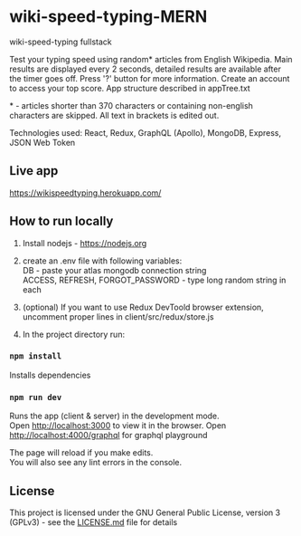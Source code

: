 # wiki-speed-typing-MERN
wiki-speed-typing fullstack

Test your typing speed using random* articles from English Wikipedia. Main results are displayed every 2 seconds, detailed results are available after the timer goes off. Press '?' button for more information.
Create an account to access your top score.  App structure described in appTree.txt

\* \- articles shorter than 370 characters or containing non-english characters are skipped. All text in brackets is edited out.

Technologies used: React, Redux, GraphQL (Apollo), MongoDB, Express, JSON Web Token

## Live app

https://wikispeedtyping.herokuapp.com/

## How to run locally

1. Install nodejs - https://nodejs.org

2. create an .env file with following variables:<br />
DB - paste your atlas mongodb connection string <br />
ACCESS, REFRESH, FORGOT_PASSWORD - type long random string in each

3. (optional) If you want to use Redux DevToold browser extension, uncomment proper lines in client/src/redux/store.js

4. In the project directory run:

### `npm install` 
Installs dependencies
### `npm run dev`
Runs the app (client & server) in the development mode.<br />
Open [http://localhost:3000](http://localhost:3000) to view it in the browser.
Open [http://localhost:4000/graphql](http://localhost:3000/graphql) for graphql playground

The page will reload if you make edits.<br />
You will also see any lint errors in the console.

## License

This project is licensed under the GNU General Public License, version 3 (GPLv3) - see the [LICENSE.md](LICENSE.md) file for details
